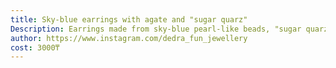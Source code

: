```yaml
---
title: Sky-blue earrings with agate and "sugar quarz"
Description: Earrings made from sky-blue pearl-like beads, "sugar quarz" and sky-blue agate
author: https://www.instagram.com/dedra_fun_jewellery
cost: 3000₸
---
```

